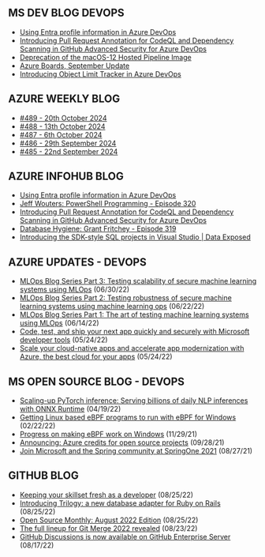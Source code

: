 ## MS DEV BLOG DEVOPS 

<!-- DEVBLOGDEVOPS:START -->
- [Using Entra profile information in Azure DevOps](https://devblogs.microsoft.com/devops/using-entra-profile-information-in-azure-devops/)
- [Introducing Pull Request Annotation for CodeQL and Dependency Scanning in GitHub Advanced Security for Azure DevOps](https://devblogs.microsoft.com/devops/introducing-pull-request-annotation-for-codeql-and-dependency-scanning-in-github-advanced-security-for-azure-devops/)
- [Deprecation of the macOS-12 Hosted Pipeline Image](https://devblogs.microsoft.com/devops/upcoming-deprecation-of-macos-12-hosted-pipeline-image/)
- [Azure Boards, September Update](https://devblogs.microsoft.com/devops/azure-boards-september-update/)
- [Introducing Object Limit Tracker in Azure DevOps](https://devblogs.microsoft.com/devops/introducing-object-limit-tracker-in-azure-devops/)
<!-- DEVBLOGDEVOPS:END -->


## AZURE WEEKLY BLOG

<!-- AZUREWEEKLY:START -->
- [#489 - 20th October 2024](https://azureweekly.info/issue-489.html)
- [#488 - 13th October 2024](https://azureweekly.info/issue-488.html)
- [#487 - 6th October 2024](https://azureweekly.info/issue-487.html)
- [#486 - 29th September 2024](https://azureweekly.info/issue-486.html)
- [#485 - 22nd September 2024](https://azureweekly.info/issue-485.html)
<!-- AZUREWEEKLY:END -->

## AZURE INFOHUB BLOG 

<!-- AZUREINFOHUB:START -->
- [Using Entra profile information in Azure DevOps](https://devblogs.microsoft.com/devops/using-entra-profile-information-in-azure-devops/)
- [Jeff Wouters: PowerShell Programming - Episode 320](http://feed.azuredevops.show/jeff-wouters-powershell-programming-episode-320)
- [Introducing Pull Request Annotation for CodeQL and Dependency Scanning in GitHub Advanced Security for Azure DevOps](https://devblogs.microsoft.com/devops/introducing-pull-request-annotation-for-codeql-and-dependency-scanning-in-github-advanced-security-for-azure-devops/)
- [Database Hygiene: Grant Fritchey - Episode 319](http://feed.azuredevops.show/database-hygiene-grant-fritchey-episode-319)
- [Introducing the SDK-style SQL projects in Visual Studio | Data Exposed](https://www.youtube.com/watch?v=z8or_71GUf4)
<!-- AZUREINFOHUB:END -->


## AZURE UPDATES - DEVOPS 

<!-- AZUREUPDATES:START -->

 - [MLOps Blog Series Part 3: Testing scalability of secure machine learning systems using MLOps](https://azure.microsoft.com/blog/mlops-blog-series-part-3-testing-scalability-of-secure-machine-learning-systems-using-mlops/) (06/30/22)
 - [MLOps Blog Series Part 2: Testing robustness of secure machine learning systems using machine learning ops](https://azure.microsoft.com/blog/mlops-blog-series-part-2-testing-robustness-of-secure-machine-learning-systems-using-machine-learning-ops/) (06/22/22)
 - [MLOps Blog Series Part 1: The art of testing machine learning systems using MLOps](https://azure.microsoft.com/blog/mlops-blog-series-part-1-the-art-of-testing-machine-learning-systems-using-mlops/) (06/14/22)
 - [Code, test, and ship your next app quickly and securely with Microsoft developer tools](https://azure.microsoft.com/blog/code-test-and-ship-your-next-app-quickly-and-securely-with-microsoft-developer-tools/) (05/24/22)
 - [Scale your cloud-native apps and accelerate app modernization with Azure, the best cloud for your apps](https://azure.microsoft.com/blog/scale-your-cloudnative-apps-and-accelerate-app-modernization-with-azure-the-best-cloud-for-your-apps/) (05/24/22)
<!-- AZUREUPDATES:END -->


## MS OPEN SOURCE BLOG - DEVOPS 

<!-- MSOPENSOURCEBLOG:START -->

 - [Scaling-up PyTorch inference: Serving billions of daily NLP inferences with ONNX Runtime](https://cloudblogs.microsoft.com/opensource/2022/04/19/scaling-up-pytorch-inference-serving-billions-of-daily-nlp-inferences-with-onnx-runtime/) (04/19/22)
 - [Getting Linux based eBPF programs to run with eBPF for Windows](https://cloudblogs.microsoft.com/opensource/2022/02/22/getting-linux-based-ebpf-programs-to-run-with-ebpf-for-windows/) (02/22/22)
 - [Progress on making eBPF work on Windows](https://cloudblogs.microsoft.com/opensource/2021/11/29/progress-on-making-ebpf-work-on-windows/) (11/29/21)
 - [Announcing: Azure credits for open source projects](https://cloudblogs.microsoft.com/opensource/2021/09/28/announcing-azure-credits-for-open-source-projects/) (09/28/21)
 - [Join Microsoft and the Spring community at SpringOne 2021](https://cloudblogs.microsoft.com/opensource/2021/08/27/join-microsoft-and-the-spring-community-at-springone-2021/) (08/27/21)
<!-- MSOPENSOURCEBLOG:END -->


## GITHUB BLOG


<!-- GITHUB:START -->

 - [Keeping your skillset fresh as a developer](https://github.blog/2022-08-25-keeping-your-skillset-fresh-as-a-developer/) (08/25/22)
 - [Introducing Trilogy: a new database adapter for Ruby on Rails](https://github.blog/2022-08-25-introducing-trilogy-a-new-database-adapter-for-ruby-on-rails/) (08/25/22)
 - [Open Source Monthly: August 2022 Edition](https://github.blog/2022-08-25-open-source-monthly-august-2022-edition/) (08/25/22)
 - [The full lineup for Git Merge 2022 revealed](https://github.blog/2022-08-23-the-full-lineup-for-git-merge-2022-revealed/) (08/23/22)
 - [GitHub Discussions is now available on GitHub Enterprise Server](https://github.blog/2022-08-17-github-discussions-is-now-available-on-github-enterprise-server/) (08/17/22)
<!-- GITHUB:END -->
